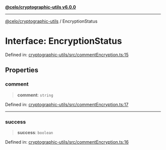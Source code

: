 [**@celo/cryptographic-utils v6.0.0**](../README.md)

***

[@celo/cryptographic-utils](../globals.md) / EncryptionStatus

# Interface: EncryptionStatus

Defined in: [cryptographic-utils/src/commentEncryption.ts:15](https://github.com/celo-org/developer-tooling/blob/master/packages/sdk/cryptographic-utils/src/commentEncryption.ts#L15)

## Properties

### comment

> **comment**: `string`

Defined in: [cryptographic-utils/src/commentEncryption.ts:17](https://github.com/celo-org/developer-tooling/blob/master/packages/sdk/cryptographic-utils/src/commentEncryption.ts#L17)

***

### success

> **success**: `boolean`

Defined in: [cryptographic-utils/src/commentEncryption.ts:16](https://github.com/celo-org/developer-tooling/blob/master/packages/sdk/cryptographic-utils/src/commentEncryption.ts#L16)
